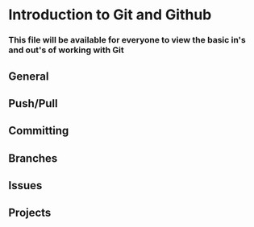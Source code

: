 # Introduction to Git and Github

### This file will be available for everyone to view the basic in's and out's of working with Git

## General

## Push/Pull

## Committing

## Branches

## Issues

## Projects